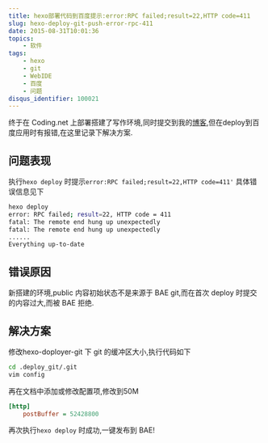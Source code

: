 ```yaml
---
title: hexo部署代码到百度提示:error:RPC failed;result=22,HTTP code=411
slug: hexo-deploy-git-push-error-rpc-411
date: 2015-08-31T10:01:36
topics:
    - 软件
tags:
    - hexo
    - git
    - WebIDE
    - 百度
    - 问题
disqus_identifier: 100021
---
```


终于在 Coding.net 上部署搭建了写作环境,同时提交到我的[博客](http://www.superzhu.com),但在deploy到百度应用时有报错,在这里记录下解决方案.

## 问题表现

执行`hexo deploy` 时提示`error:RPC failed;result=22,HTTP code=411'`
具体错误信息见下
```bash
hexo deploy
error: RPC failed; result=22, HTTP code = 411
fatal: The remote end hung up unexpectedly
fatal: The remote end hung up unexpectedly
......
Everything up-to-date
```
## 错误原因

新搭建的环境,public 内容初始状态不是来源于 BAE git,而在首次 deploy 时提交的内容过大,而被 BAE 拒绝.

## 解决方案

修改hexo-doployer-git 下 git 的缓冲区大小,执行代码如下
```bash
cd .deploy_git/.git
vim config
```
再在文档中添加或修改配置项,修改到50M
```ini
[http]
    postBuffer = 52428800
```

再次执行`hexo deploy` 时成功,一键发布到 BAE!

